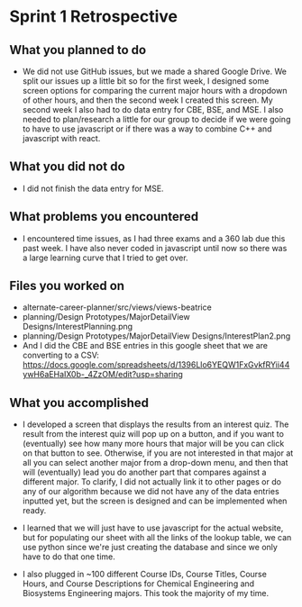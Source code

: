 # Sprint 1 Retrospective
## What you planned to do
* We did not use GitHub issues, but we made a shared Google Drive. We split our issues up a little bit so for the first week, I designed some screen options for comparing the current major hours with a dropdown of other hours, and then the second week I created this screen. My second week I also had to do data entry for CBE, BSE, and MSE. I also needed to plan/research a little for our group to decide if we were going to have to use javascript or if there was a way to combine C++ and javascript with react. 

## What you did not do

* I did not finish the data entry for MSE. 

## What problems you encountered
* I encountered time issues, as I had three exams and a 360 lab due this past week. I have also never coded in javascript until now so there was a large learning curve that I tried to get over. 
## Files you worked on
* alternate-career-planner/src/views/views-beatrice
* planning/Design Prototypes/MajorDetailView Designs/InterestPlanning.png
* planning/Design Prototypes/MajorDetailView Designs/InterestPlan2.png
* And I did the CBE and BSE entries in this google sheet that we are converting to a CSV: https://docs.google.com/spreadsheets/d/1396Llo6YEQW1FxGvkfRYii44ywH6aEHaIX0b-_4ZzOM/edit?usp=sharing

## What you accomplished

* I developed a screen that displays the results from an interest quiz. The result from the interest quiz will pop up on a button, and if you want to (eventually) see how many more hours that major will be you can click on that button to see. Otherwise, if you are not interested in that major at all you can select another major from a drop-down menu, and then that will (eventually) lead you do another part that compares against a different major. To clarify, I did not actually link it to other pages or do any of our algorithm because we did not have any of the data entries inputted yet, but the screen is designed and can be implemented when ready. 

* I learned that we will just have to use javascript for the actual website, but for populating our sheet with all the links of the lookup table, we can use python since we're just creating the database and since we only have to do that one time. 

* I also plugged in ~100 different Course IDs, Course Titles, Course Hours, and Course Descriptions for Chemical Engineering and Biosystems Engineering majors. This took the majority of my time. 
